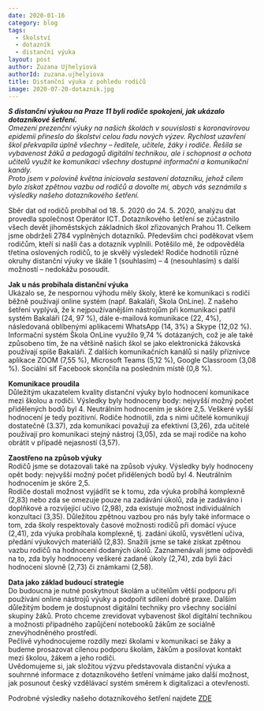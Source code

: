 ```yaml
---
date: 2020-01-16
category: blog
tags: 
  - školství
  - dotazník
  - distanční výuka
layout: post
author: Zuzana Ujhelyiová
authorId: zuzana.ujhelyiova
title: Distanční výuka z pohledu rodičů
image: 2020-07-20-dotaznik.jpg
---
```


***S distanční výukou na Praze 11 byli rodiče spokojeni, jak ukázalo dotazníkové šetření.*** <br>
*Omezení prezenční výuky na našich školách v souvislosti s koronavirovou epidemií přineslo do školství celou řadu nových výzev. Rychlost uzavření škol překvapila úplně všechny – ředitele, učitele, žáky i rodiče. Řešila se vybavenost žáků a pedagogů digitální technikou, ale i schopnost a ochota učitelů využít ke komunikaci všechny dostupné informační a komunikační kanály.* <br>
*Proto jsem v polovině května iniciovala sestavení dotazníku, jehož cílem bylo získat zpětnou vazbu od rodičů a dovolte mi, abych vás seznámila s výsledky našeho dotazníkového šetření.*

Sběr dat od rodičů probíhal od 18. 5. 2020 do 24. 5. 2020, analýzu dat provedla společnost Operátor ICT. Dotazníkového šetření se zúčastnilo všech devět jihoměstských základních škol zřizovaných Prahou 11. Celkem jsme obdrželi 2784 vyplněných dotazníků. Především chci poděkovat všem rodičům, kteří si našli čas a dotazník vyplnili. Potěšilo mě, že odpověděla třetina oslovených rodičů, to je skvělý výsledek! Rodiče hodnotili různé okruhy distanční výuky ve škále 1 (souhlasím) – 4 (nesouhlasím) s další možností – nedokážu posoudit.

**Jak u nás probíhala distanční výuka**<br>
Ukázalo se, že nespornou výhodu měly školy, které ke komunikaci s rodiči běžně používají online systém (např. Bakaláři, Škola OnLine). Z našeho šetření vyplývá, že k nejpoužívanějším nástrojům při komunikaci patřil systém Bakaláři (24, 97 %), dále e-mailová komunikace (22, 4%), následovaná oblíbenými aplikacemi WhatsApp (14, 3%) a Skype (12,02 %). Informační systém Škola OnLine využilo 9,74 % dotázaných, což je ale také způsobeno tím, že na většině našich škol se jako elektronická žákovská používají spíše Bakaláři. Z dalších komunikačních kanálů si našly příznivce aplikace ZOOM (7,55 %), Microsoft Teams (5,12 %), Google Classroom (3,08 %). Sociální síť Facebook skončila na posledním místě (0,8 %).

**Komunikace proudila**<br>
Důležitým ukazatelem kvality distanční výuky bylo hodnocení komunikace mezi školou a rodiči. Výsledky byly hodnoceny body: nejvyšší možný počet přidělených bodů byl 4. Neutrálním hodnocením je skóre 2,5. Veškeré vyšší hodnocení je tedy pozitivní.
Rodiče hodnotili, zda s nimi učitelé komunikují dostatečně (3.37), zda komunikaci považují za efektivní (3,26), zda učitelé používají pro komunikaci stejný nástroj (3,05), zda se mají rodiče na koho obrátit v případě nejasností (3,57).

**Zaostřeno na způsob výuky**<br>
Rodičů jsme se dotazovali také na způsob výuky. Výsledky byly hodnoceny opět body: nejvyšší možný počet přidělených bodů byl 4. Neutrálním hodnocením je skóre 2,5. <br>
Rodiče dostali možnost vyjádřit se k tomu, zda výuka probíhá komplexně (2,83) nebo zda se omezuje pouze na zadávání úkolů, zda je zadáváno i doplňkové a rozvíjející učivo (2,98), zda existuje možnost individuálních konzultací (3,35). Důležitou zpětnou vazbou pro nás byly také informace o tom, zda školy respektovaly časové možnosti rodičů při domácí výuce (2,41), zda výuka probíhala komplexně, tj. zadání úkolů, vysvětlení učiva, předání výukových materiálů (2,83). Snažili jsme se také získat zpětnou vazbu rodičů na hodnocení dodaných úkolů. Zaznamenávali jsme odpovědi na to, zda byly hodnoceny veškeré zadané úkoly (2,74), zda byli žáci hodnoceni slovně (2,73) či známkami (2,58).

**Data jako základ budoucí strategie**<br>
Do budoucna je nutné poskytnout školám a učitelům větší podporu při používání online nástrojů výuky a podpořit sdílení dobré praxe. Dalším důležitým bodem je dostupnost digitální techniky pro všechny sociální skupiny žáků.
Proto chceme zrevidovat vybavenost škol digitální technikou a možnosti případného zapůjčení notebooků žákům ze sociálně znevýhodněného prostředí. <br>
Pečlivě vyhodnocujeme rozdíly mezi školami v komunikaci se žáky a budeme prosazovat cílenou podporu školám, žákům a posilovat kontakt mezi školou, žákem a jeho rodiči. <br>
Uvědomujeme si, jak složitou výzvu představovala distanční výuka a souhrnné informace z dotazníkového šetření vnímáme jako další možnost, jak posunout český vzdělávací systém směrem k digitalizaci a otevřenosti. 

Podrobné výsledky našeho dotazníkového šetření najdete [ZDE]( https://app.powerbi.com/view?r=eyJrIjoiYjBlNmRmNjctZWFlMC00MGQ0LTkwNzUtNzhjYzE3NzM0ZjIyIiwidCI6ImJlMjhmNzFiLTM5MGUtNGQ3ZC1hOTQ4LTk0ZGM3ZGIwMmFlMyIsImMiOjh9&fbclid=IwAR3NwoSL1uL6N-P5CFmI_LX1nuzp8zxVM2Jg5P0XTuAqhTgi_7ytTi9A1bY)

